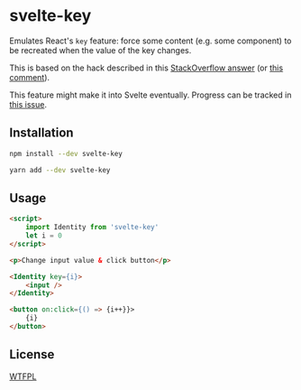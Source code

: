 # svelte-key

Emulates React's `key` feature: force some content (e.g. some component) to be recreated when the value of the key changes.

This is based on the hack described in this [StackOverflow answer](https://stackoverflow.com/a/59047446/1387519) (or [this comment](https://github.com/sveltejs/svelte/issues/1469#issuecomment-491064651)).

This feature might make it into Svelte eventually. Progress can be tracked in [this issue](https://github.com/sveltejs/svelte/issues/1469).

## Installation

```bash
npm install --dev svelte-key
```

```bash
yarn add --dev svelte-key
```

## Usage

```html
<script>
	import Identity from 'svelte-key'
	let i = 0
</script>

<p>Change input value & click button</p>

<Identity key={i}>
	<input />
</Identity>

<button on:click={() => {i++}}>
	{i}
</button>
```

## License

[WTFPL](http://wtfpl2.com)
